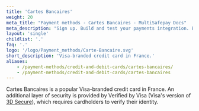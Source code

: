 ```yaml
---
title: 'Cartes Bancaires'
weight: 20
meta_title: "Payment methods - Cartes Bancaires - MultiSafepay Docs"
meta_description: "Sign up. Build and test your payments integration. Explore our products and services. Use our API Reference, SDKs, and wrappers. Get support."
layout: 'single'
childlist: '.'
faq: '.'
logo: '/logo/Payment_methods/Carte-Bancaire.svg' 
short_description: 'Visa-branded credit card in France.'
aliases:
    - /payment-methods/credit-and-debit-cards/cartes-bancaires/
    - /payment-methods/credit-and-debit-cards/cartes-bancaires
---
```


Cartes Bancaires is a popular Visa-branded credit card in France. An additional layer of security is provided by Verified by Visa (Visa's version of [3D Secure](/security-and-legal/payment-regulations/about-3d-secure/)), which requires cardholders to verify their identity.


